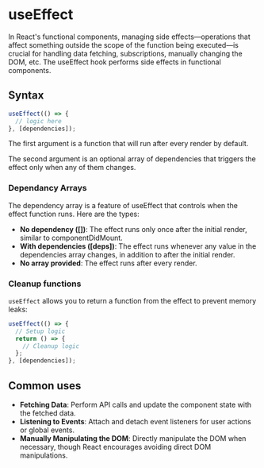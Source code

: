 # useEffect

In React's functional components, managing side effects—operations that affect something outside the scope of the function being executed—is crucial for handling data fetching, subscriptions, manually changing the DOM, etc. The useEffect hook performs side effects in functional components.

## Syntax

```javascript
useEffect(() => {
  // logic here
}, [dependencies]);
```

The first argument is a function that will run after every render by default.

The second argument is an optional array of dependencies that triggers the effect only when any of them changes.

### Dependancy Arrays

The dependency array is a feature of useEffect that controls when the effect function runs. Here are the types:

- **No dependency ([])**: The effect runs only once after the initial render, similar to componentDidMount.
- **With dependencies ([deps])**: The effect runs whenever any value in the dependencies array changes, in addition to after the initial render.
- **No array provided**: The effect runs after every render.

### Cleanup functions
`useEffect` allows you to return a function from the effect to prevent memory leaks:

```javascript 
useEffect(() => {
  // Setup logic
  return () => {
    // Cleanup logic
  };
}, [dependencies]);
```

## Common uses

- **Fetching Data**: Perform API calls and update the component state with the fetched data.
- **Listening to Events**: Attach and detach event listeners for user actions or global events.
- **Manually Manipulating the DOM**: Directly manipulate the DOM when necessary, though React encourages avoiding direct DOM manipulations. 